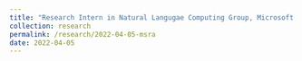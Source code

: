 ```yaml
---
title: "Research Intern in Natural Langugae Computing Group, Microsoft Research Asia"
collection: research
permalink: /research/2022-04-05-msra
date: 2022-04-05
---
```

